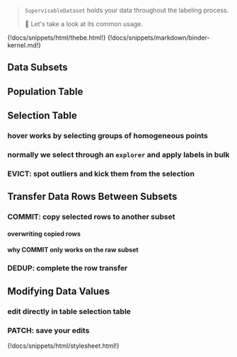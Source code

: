 > `SupervisableDataset` holds your data throughout the labeling process.
>
> :speedboat: Let's take a look at its common usage.

{!docs/snippets/html/thebe.html!}
{!docs/snippets/markdown/binder-kernel.md!}

## **Data Subsets**

## **Population Table**

## **Selection Table**

### **hover works by selecting groups of homogeneous points**

### **normally we select through an `explorer` and apply labels in bulk**

### **EVICT: spot outliers and kick them from the selection**

## **Transfer Data Rows Between Subsets**

### **COMMIT: copy selected rows to another subset**

#### **overwriting copied rows**

#### **why COMMIT only works on the raw subset**

### **DEDUP: complete the row transfer**

## **Modifying Data Values**

### **edit directly in table selection table**

### **PATCH: save your edits**


{!docs/snippets/html/stylesheet.html!}
